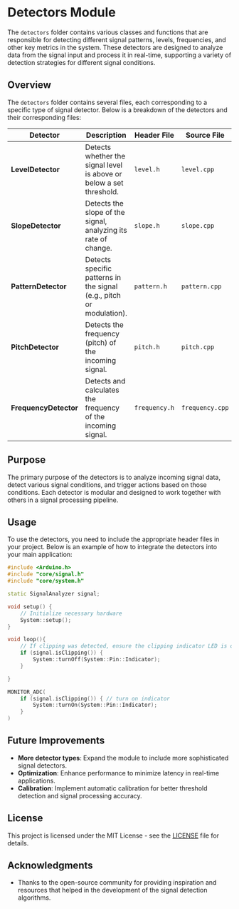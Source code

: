 # Detectors Module

The `detectors` folder contains various classes and functions that are responsible for detecting different signal patterns, levels, frequencies, and other key metrics in the system. These detectors are designed to analyze data from the signal input and process it in real-time, supporting a variety of detection strategies for different signal conditions.

## Overview

The `detectors` folder contains several files, each corresponding to a specific type of signal detector. Below is a breakdown of the detectors and their corresponding files:

| **Detector**          | **Description**                                                      | **Header File** | **Source File** |
| --------------------- | -------------------------------------------------------------------- | --------------- | --------------- |
| **LevelDetector**     | Detects whether the signal level is above or below a set threshold.  | `level.h`       | `level.cpp`     |
| **SlopeDetector**     | Detects the slope of the signal, analyzing its rate of change.       | `slope.h`       | `slope.cpp`     |
| **PatternDetector**   | Detects specific patterns in the signal (e.g., pitch or modulation). | `pattern.h`     | `pattern.cpp`   |
| **PitchDetector**     | Detects the frequency (pitch) of the incoming signal.                | `pitch.h`       | `pitch.cpp`     |
| **FrequencyDetector** | Detects and calculates the frequency of the incoming signal.         | `frequency.h`   | `frequency.cpp` |

## Purpose

The primary purpose of the detectors is to analyze incoming signal data, detect various signal conditions, and trigger actions based on those conditions. Each detector is modular and designed to work together with others in a signal processing pipeline.

## Usage

To use the detectors, you need to include the appropriate header files in your project. Below is an example of how to integrate the detectors into your main application:

```cpp
#include <Arduino.h>
#include "core/signal.h"
#include "core/system.h"

static SignalAnalyzer signal;

void setup() {
    // Initialize necessary hardware
    System::setup();
}

void loop(){
    // If clipping was detected, ensure the clipping indicator LED is off
    if (signal.isClipping()) {
        System::turnOff(System::Pin::Indicator);
    }

}

MONITOR_ADC(
    if (signal.isClipping()) { // turn on indicator
        System::turnOn(System::Pin::Indicator);
    }
)
```

## Future Improvements

- **More detector types**: Expand the module to include more sophisticated signal detectors.
- **Optimization**: Enhance performance to minimize latency in real-time applications.
- **Calibration**: Implement automatic calibration for better threshold detection and signal processing accuracy.

## License

This project is licensed under the MIT License - see the [LICENSE](../../LICENSE) file for details.

## Acknowledgments

- Thanks to the open-source community for providing inspiration and resources that helped in the development of the signal detection algorithms.
